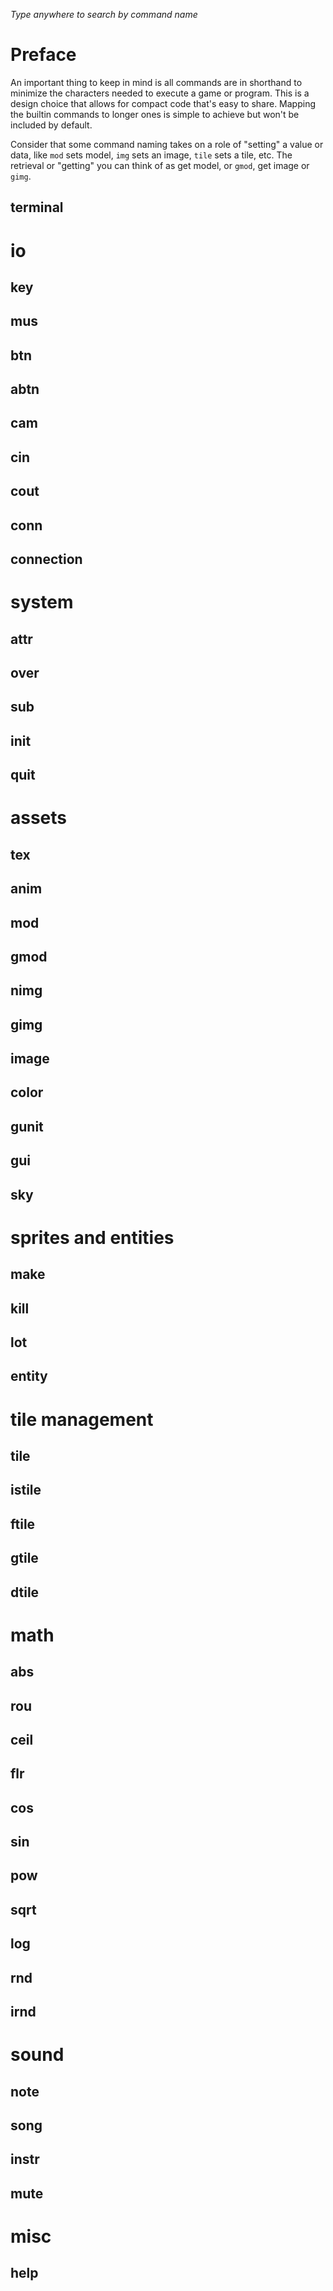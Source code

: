 _Type anywhere to search by command name_

# Preface

An important thing to keep in mind is all commands are in shorthand to minimize the characters needed to execute a game or program. This is a design choice that allows for compact code that's easy to share. Mapping the builtin commands to longer ones is simple to achieve but won't be included by default.

Consider that some command naming takes on a role of "setting" a value or data, like `mod` sets model, `img` sets an image, `tile` sets a tile, etc. The retrieval or "getting" you can think of as get model, or `gmod`, get image or `gimg`.

## terminal

# io

## key

## mus

## btn

## abtn

## cam

## cin

## cout

## conn

## connection

# system

## attr

## over

## sub

## init

## quit

# assets

## tex

## anim

## mod

## gmod

## nimg

## gimg

## image

## color

## gunit

## gui

## sky

# sprites and entities

## make

## kill

## lot

## entity

# tile management

## tile

## istile

## ftile

## gtile

## dtile

# math

## abs

## rou

## ceil

## flr

## cos

## sin

## pow

## sqrt

## log

## rnd

## irnd

# sound

## note

## song

## instr

## mute

# misc

## help
